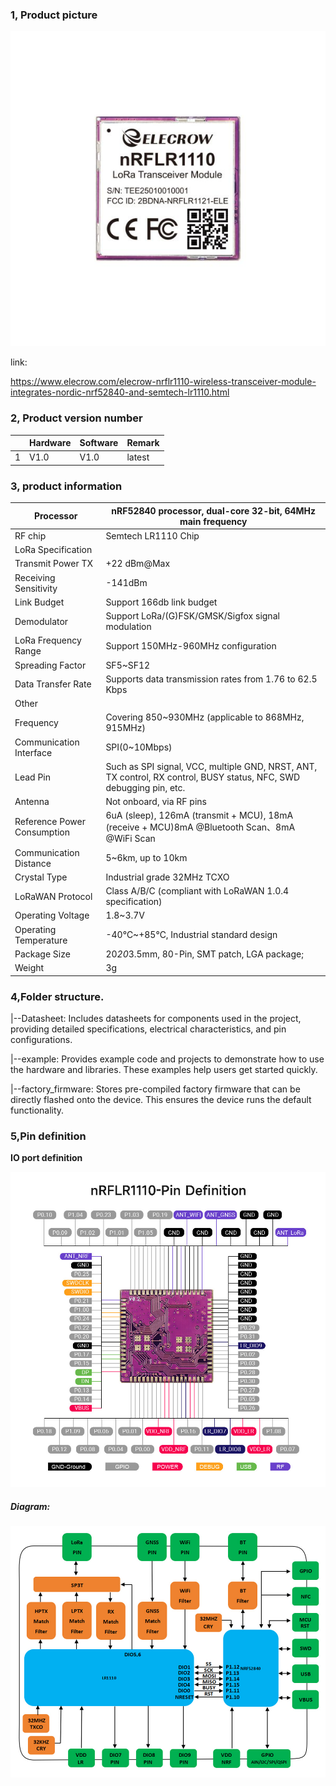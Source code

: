 ### 1, Product picture

![nrflr1110_wireless_module](./nrflr1110_wireless_module.jpg)

link:

https://www.elecrow.com/elecrow-nrflr1110-wireless-transceiver-module-integrates-nordic-nrf52840-and-semtech-lr1110.html



### 2, Product version number

|      | Hardware | Software | Remark |
| ---- | -------- | -------- | ------ |
| 1    | V1.0     | V1.0     | latest |

### 3, product information

| Processor                   | nRF52840 processor, dual-core 32-bit, 64MHz main frequency   |
| --------------------------- | ------------------------------------------------------------ |
| RF chip                     | Semtech LR1110 Chip                                          |
| LoRa Specification          |                                                              |
| Transmit Power TX           | +22 dBm@Max                                                  |
| Receiving Sensitivity       | -141dBm                                                      |
| Link Budget                 | Support 166db link budget                                    |
| Demodulator                 | Support LoRa/(G)FSK/GMSK/Sigfox signal modulation            |
| LoRa Frequency Range        | Support 150MHz-960MHz configuration                          |
| Spreading Factor            | SF5~SF12                                                     |
| Data Transfer Rate          | Supports data transmission rates from 1.76 to 62.5 Kbps      |
| Other                       |                                                              |
| Frequency                   | Covering 850~930MHz (applicable to 868MHz, 915MHz)           |
| Communication Interface     | SPI(0~10Mbps)                                                |
| Lead Pin                    | Such as SPI signal, VCC, multiple GND, NRST, ANT, TX control, RX control, BUSY status, NFC, SWD debugging pin, etc. |
| Antenna                     | Not onboard, via RF pins                                     |
| Reference Power Consumption | 6uA (sleep), 126mA (transmit + MCU), 18mA (receive + MCU)8mA @Bluetooth Scan、8mA @WiFi Scan |
| Communication Distance      | 5~6km, up to 10km                                            |
| Crystal Type                | Industrial grade 32MHz TCXO                                  |
| LoRaWAN Protocol            | Class A/B/C (compliant with LoRaWAN 1.0.4 specification)     |
| Operating Voltage           | 1.8~3.7V                                                     |
| Operating Temperature       | -40℃~+85℃, Industrial standard design                        |
| Package Size                | 20*20*3.5mm, 80-Pin, SMT patch, LGA package;                 |
| Weight                      | 3g                                                           |

### 4,Folder structure.

|--Datasheet: Includes datasheets for components used in the project, providing detailed specifications, electrical characteristics, and pin configurations.

|--example: Provides example code and projects to demonstrate how to use the hardware and libraries. These examples help users get started quickly.

|--factory_firmware: Stores pre-compiled factory firmware that can be directly flashed onto the device. This ensures the device runs the default functionality.

### 5,Pin definition

**IO port definition**

![nRFLR1110-Pin_Definition](./nRFLR1110-Pin_Definition.jpg)

##### Diagram:

![System_Diagrm_of_nRFLR1110_Wireless_module](./System_Diagrm_of_nRFLR1110_Wireless_module.jpg)
